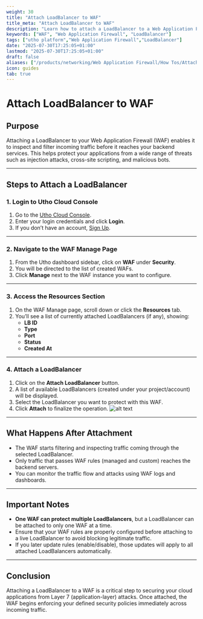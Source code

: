 ```yaml
---
weight: 30
title: "Attach LoadBalancer to WAF"
title_meta: "Attach LoadBalancer to WAF"
description: "Learn how to attach a LoadBalancer to a Web Application Firewall (WAF) to protect your application traffic with advanced filtering and security rules."
keywords: ["WAF", "Web Application Firewall", "LoadBalancer"]
tags: ["utho platform","Web Application Firewall","LoadBalancer"]
date: "2025-07-30T17:25:05+01:00"
lastmod: "2025-07-30T17:25:05+01:00"
draft: false 
aliases: ["/products/networking/Web Application Firewall/How Tos/Attach Loadbalancer to WAF"]
icon: guides
tab: true
---
```

# **Attach LoadBalancer to WAF**

## **Purpose**

Attaching a LoadBalancer to your Web Application Firewall (WAF) enables it to inspect and filter incoming traffic before it reaches your backend services. This helps protect your applications from a wide range of threats such as injection attacks, cross-site scripting, and malicious bots.

---

## **Steps to Attach a LoadBalancer**

### **1. Login to Utho Cloud Console**

1. Go to the [Utho Cloud Console](https://console.utho.com/login).
2. Enter your login credentials and click **Login**.
3. If you don’t have an account, [Sign Up](https://console.utho.com/signup).

---

### **2. Navigate to the WAF Manage Page**

1. From the Utho dashboard sidebar, click on **WAF** under **Security**.
2. You will be directed to the list of created WAFs.
3. Click **Manage** next to the WAF instance you want to configure.

---

### **3. Access the Resources Section**

1. On the WAF Manage page, scroll down or click the **Resources** tab.
2. You’ll see a list of currently attached LoadBalancers (if any), showing:
   - **LB ID**
   - **Type**
   - **Port**
   - **Status**
   - **Created At**

---

### **4. Attach a LoadBalancer**

1. Click on the **Attach LoadBalancer** button.
2. A list of available LoadBalancers (created under your project/account) will be displayed.
3. Select the LoadBalancer you want to protect with this WAF.
4. Click **Attach** to finalize the operation.
   ![alt text](image.png)

---

## **What Happens After Attachment**

- The WAF starts filtering and inspecting traffic coming through the selected LoadBalancer.
- Only traffic that passes WAF rules (managed and custom) reaches the backend servers.
- You can monitor the traffic flow and attacks using WAF logs and dashboards.

---

## **Important Notes**

- **One WAF can protect multiple LoadBalancers**, but a LoadBalancer can be attached to only one WAF at a time.
- Ensure that your WAF rules are properly configured before attaching to a live LoadBalancer to avoid blocking legitimate traffic.
- If you later update rules (enable/disable), those updates will apply to all attached LoadBalancers automatically.

---

## **Conclusion**

Attaching a LoadBalancer to a WAF is a critical step to securing your cloud applications from Layer 7 (application-layer) attacks. Once attached, the WAF begins enforcing your defined security policies immediately across incoming traffic.
